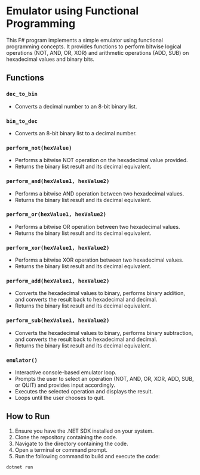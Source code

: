 # Emulator using Functional Programming

This F# program implements a simple emulator using functional programming concepts. It provides functions to perform bitwise logical operations (NOT, AND, OR, XOR) and arithmetic operations (ADD, SUB) on hexadecimal values and binary bits.

## Functions

### `dec_to_bin`
- Converts a decimal number to an 8-bit binary list.

### `bin_to_dec`
- Converts an 8-bit binary list to a decimal number.

### `perform_not(hexValue)`
- Performs a bitwise NOT operation on the hexadecimal value provided.
- Returns the binary list result and its decimal equivalent.

### `perform_and(hexValue1, hexValue2)`
- Performs a bitwise AND operation between two hexadecimal values.
- Returns the binary list result and its decimal equivalent.

### `perform_or(hexValue1, hexValue2)`
- Performs a bitwise OR operation between two hexadecimal values.
- Returns the binary list result and its decimal equivalent.

### `perform_xor(hexValue1, hexValue2)`
- Performs a bitwise XOR operation between two hexadecimal values.
- Returns the binary list result and its decimal equivalent.

### `perform_add(hexValue1, hexValue2)`
- Converts the hexadecimal values to binary, performs binary addition, and converts the result back to hexadecimal and decimal.
- Returns the binary list result and its decimal equivalent.

### `perform_sub(hexValue1, hexValue2)`
- Converts the hexadecimal values to binary, performs binary subtraction, and converts the result back to hexadecimal and decimal.
- Returns the binary list result and its decimal equivalent.

### `emulator()`
- Interactive console-based emulator loop.
- Prompts the user to select an operation (NOT, AND, OR, XOR, ADD, SUB, or QUIT) and provides input accordingly.
- Executes the selected operation and displays the result.
- Loops until the user chooses to quit.

## How to Run

1. Ensure you have the .NET SDK installed on your system.
2. Clone the repository containing the code.
3. Navigate to the directory containing the code.
4. Open a terminal or command prompt.
5. Run the following command to build and execute the code:

```bash
dotnet run
